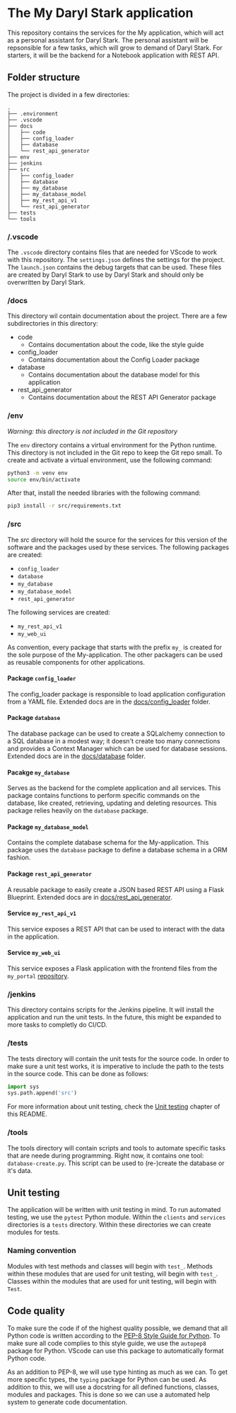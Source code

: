 # The My Daryl Stark application

This repository contains the services for the My application, which will act as a personal assistant for Daryl Stark. The personal assistant will be repsonsible for a few tasks, which will grow to demand of Daryl Stark. For starters, it will be the backend for a Notebook application with REST API.

## Folder structure

The project is divided in a few directories:

```
.
├── .environment
├── .vscode
├── docs
│   ├── code
│   ├── config_loader
│   ├── database
│   └── rest_api_generator
├── env
├── jenkins
├── src
│   ├── config_loader
│   ├── database
│   ├── my_database
│   ├── my_database_model
│   ├── my_rest_api_v1
│   └── rest_api_generator
├── tests
└── tools
```

### /.vscode

The `.vscode` directory contains files that are needed for VScode to work with this repository. The `settings.json` defines the settings for the project. The `launch.json` contains the debug targets that can be used. These files are created by Daryl Stark to use by Daryl Stark and should only be overwritten by Daryl Stark.

### /docs

This directory wil contain documentation about the project. There are a few subdirectories in this directory:

-   code
    -   Contains documentation about the code, like the style guide
-   config_loader
    -   Contains documentation about the Config Loader package
-   database
    -   Contains documentation about the database model for this application
-   rest_api_generator
    -   Contains documentation about the REST API Generator package

### /env

_Warning: this directory is not included in the Git repository_

The `env` directory contains a virtual environment for the Python runtime. This directory is not included in the Git repo to keep the Git repo small. To create and activate a virtual environment, use the following command:

```bash
python3 -m venv env
source env/bin/activate
```

After that, install the needed libraries with the following command:

```bash
pip3 install -r src/requirements.txt
```

### /src

The _src_ directory will hold the source for the services for this version of the software and the packages used by these services. The following packages are created:

-   `config_loader`
-   `database`
-   `my_database`
-   `my_database_model`
-   `rest_api_generator`

The following services are created:

-   `my_rest_api_v1`
-   `my_web_ui`

As convention, every package that starts with the prefix `my_` is created for the sole purpose of the My-application. The other packagers can be used as reusable components for other applications.

#### Package `config_loader`

The config_loader package is responsible to load application configuration from a YAML file. Extended docs are in the [docs/config_loader](docs/config_loader/00%20-%20ConfigLoader.md) folder.

#### Package `database`

The database package can be used to create a SQLalchemy connection to a SQL database in a modest way; it doesn't create too many connections and provides a Context Manager which can be used for database sessions. Extended docs are in the [docs/database](docs/database/00%20-%20Database.md) folder.

#### Pacakge `my_database`

Serves as the backend for the complete application and all services. This package contains functions to perform specific commands on the database, like created, retrieving, updating and deleting resources. This package relies heavily on the `database` package.

#### Package `my_database_model`

Contains the complete database schema for the My-application. This package uses the `database` package to define a database schema in a ORM fashion.

#### Package `rest_api_generator`

A reusable package to easily create a JSON based REST API using a Flask Blueprint. Extended docs are in [docs/rest_api_generator](docs/rest_api_generator/00%20-%20REST%20API%20Generator.md).

#### Service `my_rest_api_v1`

This service exposes a REST API that can be used to interact with the data in the application.

#### Service `my_web_ui`

This service exposes a Flask application with the frontend files from the `my_portal` [repository](https://github.com/DarylStark/my_portal).

###  /jenkins

This directory contains scripts for the Jenkins pipeline. It will install the application and run the unit tests. In the future, this might be expanded to more tasks to completly do CI/CD.

###  /tests

The tests directory will contain the unit tests for the source code. In order to make sure a unit test works, it is imperative to include the path to the tests in the source code. This can be done as follows:

```python
import sys
sys.path.append('src')
```

For more information about unit testing, check the [Unit testing](#unit_testing) chapter of this README.

### /tools

The tools directory will contain scripts and tools to automate specific tasks that are neede during programming. Right now, it contains one tool: `database-create.py`. This script can be used to (re-)create the database or it's data.

## <a name="unit_testing"></a>Unit testing

The application will be written with unit testing in mind. To run automated testing, we use the `pytest` Python module. Within the `clients` and `services` directories is a `tests` directory. Within these directories we can create modules for tests.

### Naming convention

Modules with test methods and classes will begin with `test_`. Methods within these modules that are used for unit testing, will begin with `test_`. Classes within the modules that are used for unit testing, will begin with `Test`.

## Code quality

To make sure the code if of the highest quality possible, we demand that all Python code is written according to the [PEP-8 Style Guide for Python](https://www.python.org/dev/peps/pep-0008/). To make sure all code complies to this style guide, we use the `autopep8` package for Python. VScode can use this package to automatically format Python code.

As an addition to PEP-8, we will use type hinting as much as we can. To get more specific types, the `typing` package for Python can be used. As addition to this, we will use a docstring for all defined functions, classes, modules and packages. This is done so we can use a automated help system to generate code documentation.
